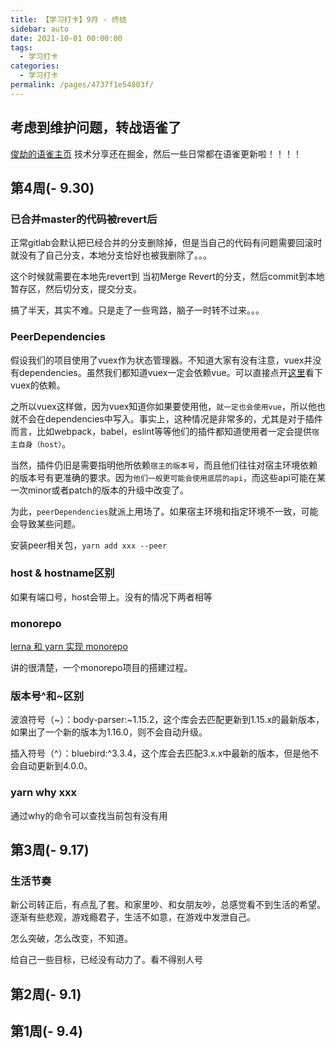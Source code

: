 ```yaml
---
title: 【学习打卡】9月 - 终结
sidebar: auto
date: 2021-10-01 00:00:00
tags: 
  - 学习打卡
categories: 
  - 学习打卡
permalink: /pages/4737f1e54803f/
---
```


> 

<!-- more -->

## 考虑到维护问题，转战语雀了
[俊劫的语雀主页](https://www.yuque.com/alexwjj)  技术分享还在掘金，然后一些日常都在语雀更新啦！！！！

## 第4周(- 9.30) 

### 已合并master的代码被revert后

正常gitlab会默认把已经合并的分支删除掉，但是当自己的代码有问题需要回滚时就没有了自己分支，本地分支恰好也被我删除了。。。

这个时候就需要在本地先revert到 当初Merge Revert的分支，然后commit到本地暂存区，然后切分支，提交分支。

搞了半天，其实不难。只是走了一些弯路，脑子一时转不过来。。。


### PeerDependencies

假设我们的项目使用了vuex作为状态管理器。不知道大家有没有注意，vuex并没有dependencies。虽然我们都知道vuex一定会依赖vue。可以直接点开[这里](https://github.com/vuejs/vuex/blob/dev/package.json)看下vuex的依赖。

之所以vuex这样做，因为vuex知道你如果要使用他，`就一定也会使用vue`，所以他也就不会在dependencies中写入。事实上，这种情况是非常多的，尤其是对于插件而言，比如webpack，babel，eslint等等他们的插件都知道使用者一定会提供`宿主自身（host）`。

当然，插件仍旧是需要指明他所依赖`宿主的版本号`，而且他们往往对宿主环境依赖的版本号有更准确的要求。因为`他们一般更可能会使用底层的api`，而这些api可能在某一次minor或者patch的版本的升级中改变了。

为此，`peerDependencies`就派上用场了。如果宿主环境和指定环境不一致，可能会导致某些问题。

安装peer相关包，`yarn add xxx --peer`

### host & hostname区别
如果有端口号，host会带上。没有的情况下两者相等

### monorepo
[lerna 和 yarn 实现 monorepo](https://juejin.cn/post/6855129007185362952)

讲的很清楚，一个monorepo项目的搭建过程。

### 版本号^和~区别
波浪符号（~）：body-parser:~1.15.2，这个库会去匹配更新到1.15.x的最新版本，如果出了一个新的版本为1.16.0，则不会自动升级。

插入符号（^）：bluebird:^3.3.4，这个库会去匹配3.x.x中最新的版本，但是他不会自动更新到4.0.0。

### yarn why xxx
通过why的命令可以查找当前包有没有用

## 第3周(- 9.17) 

### 生活节奏
新公司转正后，有点乱了套。和家里吵、和女朋友吵，总感觉看不到生活的希望。逐渐有些悲观，游戏瘾君子，生活不如意，在游戏中发泄自己。

怎么突破，怎么改变，不知道。

给自己一些目标，已经没有动力了。看不得别人号

## 第2周(- 9.1) 

## 第1周(- 9.4) 
